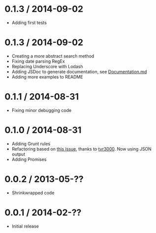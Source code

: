 0.1.3 / 2014-09-02
==================

  * Adding first tests

0.1.3 / 2014-09-02
==================

  * Creating a more abstract search method
  * Fixing date parsing RegEx
  * Replacing Underscore with Lodash
  * Adding JSDoc to generate documentation, see [Documentation.md](https://github.com/j3lte/node-rdw/blob/master/Documentation.md)
  * Adding more examples to README

0.1.1 / 2014-08-31
==================

  * Fixing minor debugging code

0.1.0 / 2014-08-31
==================

  * Adding Grunt rules
  * Refactoring based on [this issue](https://github.com/j3lte/node-rdw/issues/1), thanks to [tvr3000](https://github.com/tvr3000). Now using JSON output
  * Adding Promises

0.0.2 / 2013-05-??
==================

  * Shrinkwrapped code

0.0.1 / 2014-02-??
==================

  * Initial release
